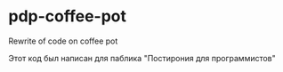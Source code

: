 # pdp-coffee-pot
Rewrite of code on coffee pot

Этот код был написан для паблика "Постирония для программистов"
